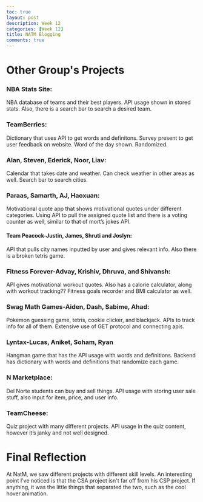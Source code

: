 ```yaml
---
toc: true
layout: post
description: Week 12
categories: [Week 12]
title: NATM Blogging
comments: true
--- 
```


# Other Group's Projects

### NBA Stats Site:
NBA database of teams and their best players. API usage shown in stored stats. Also, there is a search bar to search a desired team.

### TeamBerries:
Dictionary that uses API to get words and definitons. Survey present to get user feedback on website. Word of the day shown. Randomized.

### Alan, Steven, Ederick, Noor, Liav:
Calendar that takes date and weather. Can check weather in other areas as well. Search bar to search cities.

### Paraas, Samarth, AJ, Haoxuan:
Motivational quote app that shows motivational quotes under different categories. Using API to pull the assigned quote list and there is a voting counter as well, similar to that of mort’s jokes API.

#### Team Peacock-Justin, James, Shruti and Joslyn:
API that pulls city names inputted by user and gives relevant info. Also there is a broken tetris game.

### Fitness Forever-Advay, Krishiv, Dhruva, and Shivansh:
API gives motivational workout quotes. Also has a calorie calculator, along with workout tracking?? Fitness goals recorder and BMI calculator as well.

### Swag Math Games-Aiden, Dash, Sabime, Ahad:
Pokemon guessing game, tetris, cookie clicker, and blackjack. APIs to track info for all of them. Extensive use of GET protocol and connecting apis.

### Lyntax-Lucas, Aniket, Soham, Ryan
Hangman game that has the API usage with words and definitions. Backend has dictionary with words and definitions that randomize each game.

### N Marketplace:
Del Norte students can buy and sell things. API usage with storing user sale stuff, also input for item, price, and user info.

### TeamCheese:
Quiz project with many different projects. API usage in the quiz content, however it’s janky and not well designed.



# Final Reflection
At NatM, we saw different projects with different skill levels. An interesting point I've noticed is that the CSA project isn't far off from his CSP project. If anything, it was the little things that separated the two, such as the cool hover animation.